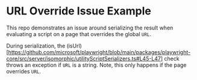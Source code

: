 # URL Override Issue Example

This repo demonstrates an issue around serializing the result when evaluating a script on a page that overrides the global `URL`.

During serialization, the (isUrl)[https://github.com/microsoft/playwright/blob/main/packages/playwright-core/src/server/isomorphic/utilityScriptSerializers.ts#L45-L47] check throws an exception if `URL` is a string. Note, this only happens if the page overrides `URL`.
